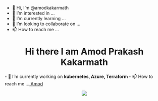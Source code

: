 - 👋 Hi, I’m @amodkakarmath
- 👀 I’m interested in ...
- 🌱 I’m currently learning ...
- 💞️ I’m looking to collaborate on ...
- 📫 How to reach me ...

<!---
amodkakarmath/amodkakarmath is a ✨ special ✨ repository because its `README.md` (this file) appears on your GitHub profile.
You can click the Preview link to take a look at your changes.
--->
<h1 align="center"> Hi there I am Amod Prakash Kakarmath </h1>
- 🌱 I’m currently working on  <strong> kubernetes, Azure, Terraform </strong>
- 📫 How to reach me ...<a href="https://www.linkedin.com/in/amod-kakarmath-25206417/" target="_blank"> Amod </a>
  
  <p align="center">
    <a href="https://www.linkedin.com/in/amod-kakarmath-25206417/"><img src="https://cdn.jsdelivr.net/npm/simple-icons@3.0.1/icons/linkedin.svg"> </a>
  </p>
